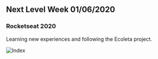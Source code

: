 ## Next Level Week 01/06/2020
### Rocketseat 2020
Learning new experiences and following the Ecoleta project.

 ![Index](https://i.imgur.com/FW2Svv7.png "Index")
